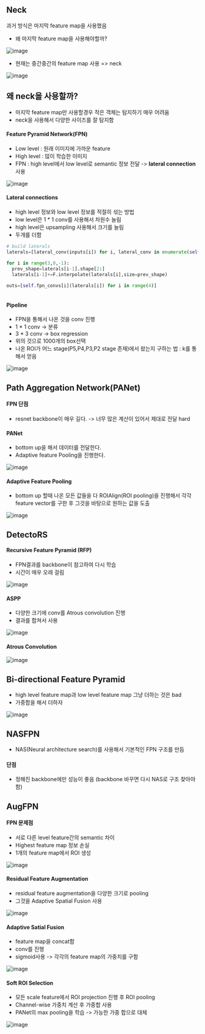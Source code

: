 ## Neck
과거 방식은 마지막 feature map을 사용했음
* 왜 마지막 feature map을 사용해야할까?

![image](https://user-images.githubusercontent.com/63588046/159216626-b5ec4058-55d9-478f-9e20-c46b8f3d959d.png)

* 현재는 중간중간의 feature map 사용 => neck

![image](https://user-images.githubusercontent.com/63588046/159216684-d912ff97-3b0a-46c6-960e-b0b31ef70734.png)


## 왜 neck을 사용할까?
* 마지막 feature map만 사용할경우 작은 객체는 탐지하기 매우 어려움
* neck을 사용해서 다양한 사이즈를 잘 탐지함


#### Feature Pyramid Network(FPN)
* Low level : 원래 이미지에 가까운 feature
* High level : 많이 학습한 이미지
* FPN : high level에서 low level로 semantic 정보 전달 -> **lateral connection** 사용

![image](https://user-images.githubusercontent.com/63588046/159422909-16d909c8-f877-418d-8566-d14f0dd1b7ad.png)

#### Lateral connections
* high level 정보와 low level 정보를 적절히 섞는 방법
* low level은 1 * 1 conv를 사용해서 차원수 늘림
* high level은 upsampling 사용해서 크기를 늘림
* 두개를 더함

```python
# build laterals
laterals=[lateral_conv(inputs[i]) for i, lateral_conv in enumerate(self.lateral_convs)]

for i in range(3,0,-1):
  prev_shape=laterals[i-1].shape[2:]
  laterals[i-1]+=F.interpolate(laterals[i],size=prev_shape)
  
outs=[self.fpn_convs[i](laterals[i]) for i in range(4)]



```


#### Pipeline
* FPN을 통해서 나온 것을 conv 진행
* 1 * 1 conv -> 분류
* 3 * 3 conv -> box regression
* 위의 것으로 1000개의 box선택
* 나온 ROI가 어느 stage(P5,P4,P3,P2 stage 존재)에서 왔는지 구하는 법 : k를 통해서 얻음

![image](https://user-images.githubusercontent.com/63588046/159424329-3e653968-68f5-49fd-8080-72917c1da1ca.png)




## Path Aggregation Network(PANet)

#### FPN 단점
* resnet backbone이 매우 길다. -> 너무 많은 계산이 있어서 제대로 전달 hard

#### PANet
* bottom up을 해서 데이터를 전달한다.
* Adaptive feature Pooling을 진행한다.

![image](https://user-images.githubusercontent.com/63588046/159453486-ae4f9749-7aef-4c20-860c-f172d020b11f.png)



#### Adaptive Feature Pooling
* bottom up 할때 나온 모든 값들을 다 ROIAlign(ROI pooling)을 진행해서 각각 feature vector를 구한 후 그것을 바탕으로 원하는 값을 도출

![image](https://user-images.githubusercontent.com/63588046/159454085-72d799d8-1282-4782-b08b-3aa8311b2964.png)



## DetectoRS

#### Recursive Feature Pyramid (RFP)
* FPN결과를 backbone이 참고하여 다시 학습
* 시간이 매우 오래 걸림

![image](https://user-images.githubusercontent.com/63588046/159454732-8cb97af4-8d75-4dbb-b088-e787f0682850.png)


#### ASPP
* 다양한 크기에 conv를 Atrous convolution 진행
* 결과를 합쳐서 사용

![image](https://user-images.githubusercontent.com/63588046/159456371-daccb6a9-6cdc-4d30-803c-c2bad1a28d01.png)


#### Atrous Convolution

![image](https://user-images.githubusercontent.com/63588046/159456011-17ef1fbf-5405-454a-8329-8f942cc1b27a.png)


## Bi-directional Feature Pyramid
* high level feature map과 low level feature map 그냥 더하는 것은 bad
* 가중합을 해서 더하자

![image](https://user-images.githubusercontent.com/63588046/159612432-50ccfd5f-10a6-4a4b-8ecb-78b131b30fd7.png)

## NASFPN
* NAS(Neural architecture search)를 사용해서 기본적인 FPN 구조를 만듬

#### 단점
* 정해진 backbone에만 성능이 좋음 (backbone 바꾸면 다시 NAS로 구조 찾아야함)

## AugFPN
#### FPN 문제점
* 서로 다른 level feature간의 semantic 차이
* Highest feature map 정보 손실
* 1개의 feature map에서 ROI 생성

![image](https://user-images.githubusercontent.com/63588046/159613526-5b918016-3536-4760-89a3-74ade3522025.png)


#### Residual Feature Augmentation
* residual feature augmentation을 다양한 크기로 pooling
* 그것을 Adaptive Spatial Fusion 사용

![image](https://user-images.githubusercontent.com/63588046/159613720-6a8793f9-0dba-46b7-b3c8-0cda503cd6c6.png)

#### Adaptive Satial Fusion
* feature map을 concat함
* conv를 진행
* sigmoid사용 -> 각각의 feature map의 가중치를 구함

![image](https://user-images.githubusercontent.com/63588046/159613933-ce9e79ef-0723-4862-bc64-91efd063395d.png)

#### Soft ROI Selection
* 모든 scale feature에서 ROI projection 진행 후 ROI pooling
* Channel-wise 가중치 계산 후 가중합 사용
* PANet의 max pooling을 학습 -> 가능한 가중 합으로 대체

![image](https://user-images.githubusercontent.com/63588046/159630952-b2514436-d70b-4a77-9058-0cb93467b0f8.png)

